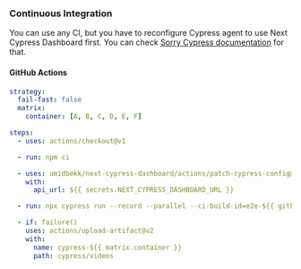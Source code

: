 ### Continuous Integration

You can use any CI, but you have to reconfigure Cypress agent to use Next
Cypress Dashboard first. You can check [Sorry Cypress documentation](https://sorry-cypress.dev/quickstart#reconfigure-cypress-agent) for that.

#### GitHub Actions

```yaml
strategy:
  fail-fast: false
  matrix:
    container: [A, B, C, D, E, F]

steps:
  - uses: actions/checkout@v1

  - run: npm ci

  - uses: umidbekk/next-cypress-dashboard/actions/patch-cypress-config@main
    with:
      api_url: ${{ secrets.NEXT_CYPRESS_DASHBOARD_URL }}

  - run: npx cypress run --record --parallel --ci-build-id=e2e-${{ github.sha }}

  - if: failure()
    uses: actions/upload-artifact@v2
    with:
      name: cypress-${{ matrix.container }}
      path: cypress/videos
```
